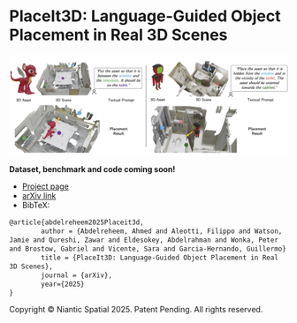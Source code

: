 # PlaceIt3D: Language-Guided Object Placement in Real 3D Scenes
<p align="center">
  <img src="media/teaser_figure.jpg"width="720" />
</p>
<b>Dataset, benchmark and code coming soon!</b>

- [Project page](https://nianticlabs.github.io/placeit3d/)
- [arXiv link](https://arxiv.org/abs/2505.05288)
- BibTeX:
```
@article{abdelreheem2025Placeit3d,
        author = {Abdelreheem, Ahmed and Aleotti, Filippo and Watson, Jamie and Qureshi, Zawar and Eldesokey, Abdelrahman and Wonka, Peter and Brostow, Gabriel and Vicente, Sara and Garcia-Hernando, Guillermo}
        title = {PlaceIt3D: Language-Guided Object Placement in Real 3D Scenes},
        journal = {arXiv},
        year={2025}
}
```
Copyright © Niantic Spatial 2025. Patent Pending.
All rights reserved.